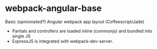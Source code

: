 # webpack-angular-base
Basic (opinionated?) Angular webpack app layout (Coffeescript/Jade)

- Partials and controllers are loaded inline (commonjs) and bundled into single JS
- ExpressJS is integrated with webpack-dev-server.
